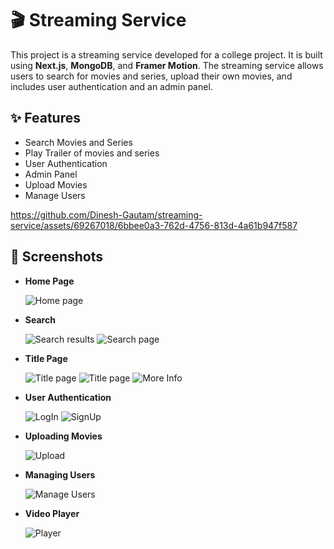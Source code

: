 # 🎬 Streaming Service

This project is a streaming service developed for a college project. It is built using **Next.js**, **MongoDB**, and **Framer Motion**. The streaming service allows users to search for movies and series, upload their own movies, and includes user authentication and an admin panel.

## ✨ Features

- Search Movies and Series
- Play Trailer of movies and series
- User Authentication
- Admin Panel
- Upload Movies
- Manage Users

https://github.com/Dinesh-Gautam/streaming-service/assets/69267018/6bbee0a3-762d-4756-813d-4a61b947f587

## 📸 Screenshots

- **Home Page**
  
  ![Home page](./screenshots/home.png)
  
- **Search**

  ![Search results](./screenshots/search.png)
  ![Search page](./screenshots/searchResult.png)
  
- **Title Page**
  
  ![Title page](./screenshots/titlePage.png)
  ![Title page](./screenshots/moreInfo.png)
  ![More Info](./screenshots/titleView.png)
  
- **User Authentication**
  
  ![LogIn](./screenshots/login.png)
  ![SignUp](./screenshots/signUp.png)
  
- **Uploading Movies**
  
  ![Upload](./screenshots/upload.png)
  
- **Managing Users**
  
  ![Manage Users](./screenshots/manageUser.png)
  
- **Video Player**
  
  ![Player](./screenshots/player.png)
